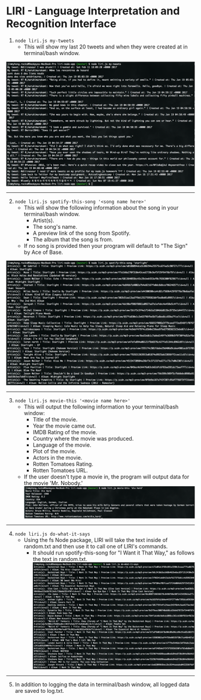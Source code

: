 # LIRI - Language Interpretation and Recognition Interface

1. `node liri.js my-tweets`
    * This will show my last 20 tweets and when they were created at in terminal/bash window.

![picture alt](./preview1.png?raw=true "Preview 1")
- - - -
2. `node liri.js spotify-this-song '<song name here>'`
    * This will show the following information about the song in your terminal/bash window.
        * Artist(s).
        * The song's name.
        * A preview link of the song from Spotify.
        * The album that the song is from.
    * If no song is provided then your program will default to "The Sign" by Ace of Base.
    
![picture alt](./preview2.png?raw=true "Preview 2")
- - - -
3. `node liri.js movie-this '<movie name here>'`
    * This will output the following information to your terminal/bash window:
        * Title of the movie.
        * Year the movie came out.
        * IMDB Rating of the movie.
        * Country where the movie was produced.
        * Language of the movie.
        * Plot of the movie.
        * Actors in the movie.
        * Rotten Tomatoes Rating.
        * Rotten Tomatoes URL.
    * If the user doesn't type a movie in, the program will output data for the movie 'Mr. Nobody.'
![picture alt](./preview3.png?raw=true "Preview 3")
- - - -
4. `node liri.js do-what-it-says`
    * Using the fs Node package, LIRI will take the text inside of random.txt and then use it to call one of LIRI's commands.
        * It should run spotify-this-song for "I Want it That Way," as follows the text in random.txt.
![picture alt](./preview4.png?raw=true "Preview 4")
- - - -
5. In addition to logging the data in terminal/bash window, all logged data are saved to log.txt.